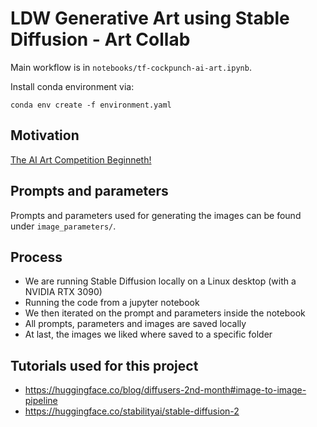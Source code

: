 # LDW Generative Art using Stable Diffusion - Art Collab

Main workflow is in `notebooks/tf-cockpunch-ai-art.ipynb`.

Install conda environment via:

```shell
conda env create -f environment.yaml
```

## Motivation

[The AI Art Competition Beginneth!](https://tim.blog/2022/12/16/ai-art-competition/)

## Prompts and parameters

Prompts and parameters used for generating the images can be found under `image_parameters/`.

## Process

- We are running Stable Diffusion locally on a Linux desktop (with a NVIDIA RTX 3090)
- Running the code from a jupyter notebook 
- We then iterated on the prompt and parameters inside the notebook 
- All prompts, parameters and images are saved locally
- At last, the images we liked where saved to a specific folder

## Tutorials used for this project

- <https://huggingface.co/blog/diffusers-2nd-month#image-to-image-pipeline>
- <https://huggingface.co/stabilityai/stable-diffusion-2>

